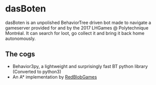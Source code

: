 # dasBoten

dasBoten is an unpolished BehaviorTree driven bot made to navigate a gameserver provided for and by the 2017 LHGames @ Polytechnique Montréal.
It can search for loot, go collect it and bring it back home autonomously.


## The cogs
- Behavior3py, a lightweight and surprisingly fast BT python library (Converted to python3)
- An A* implementation by [RedBlobGames](https://www.redblobgames.com/pathfinding/a-star/implementation.html)
